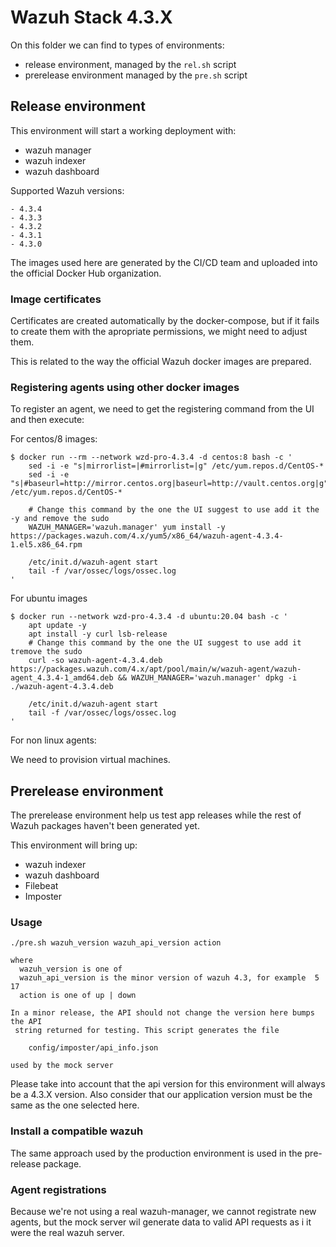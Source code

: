 # Wazuh Stack 4.3.X

On this folder we can find to types of environments:

 * release environment, managed by the `rel.sh` script
 * prerelease environment managed by the `pre.sh` script

## Release environment

This environment will start a working deployment with:
  - wazuh manager
  - wazuh indexer
  - wazuh dashboard

Supported Wazuh versions:

	- 4.3.4
	- 4.3.3
	- 4.3.2
	- 4.3.1
	- 4.3.0

The images used here are generated by the CI/CD team and uploaded into
the official Docker Hub organization.


### Image certificates

Certificates are created automatically by the docker-compose, but if
it fails to create them with the apropriate permissions, we might need
to adjust them.

This is related to the way the official Wazuh docker images are
prepared.

### Registering agents using other docker images

To register an agent, we need to get the registering command from the
UI and then execute:

For centos/8 images:

    $ docker run --rm --network wzd-pro-4.3.4 -d centos:8 bash -c '
    	sed -i -e "s|mirrorlist=|#mirrorlist=|g" /etc/yum.repos.d/CentOS-*
    	sed -i -e "s|#baseurl=http://mirror.centos.org|baseurl=http://vault.centos.org|g" /etc/yum.repos.d/CentOS-*

    	# Change this command by the one the UI suggest to use add it the -y and remove the sudo
    	WAZUH_MANAGER='wazuh.manager' yum install -y https://packages.wazuh.com/4.x/yum5/x86_64/wazuh-agent-4.3.4-1.el5.x86_64.rpm

    	/etc/init.d/wazuh-agent start
    	tail -f /var/ossec/logs/ossec.log
	'

For ubuntu images

    $ docker run --network wzd-pro-4.3.4 -d ubuntu:20.04 bash -c '
    	apt update -y
    	apt install -y curl lsb-release
    	# Change this command by the one the UI suggest to use add it tremove the sudo
    	curl -so wazuh-agent-4.3.4.deb https://packages.wazuh.com/4.x/apt/pool/main/w/wazuh-agent/wazuh-agent_4.3.4-1_amd64.deb && WAZUH_MANAGER='wazuh.manager' dpkg -i ./wazuh-agent-4.3.4.deb

    	/etc/init.d/wazuh-agent start
    	tail -f /var/ossec/logs/ossec.log
	'

For non linux agents:

We need to provision virtual machines.

## Prerelease environment

The prerelease environment help us test app releases while the rest of
Wazuh packages haven't been generated yet.

This environment will bring up:

 - wazuh indexer
 - wazuh dashboard
 - Filebeat
 - Imposter

### Usage

```
./pre.sh wazuh_version wazuh_api_version action

where
  wazuh_version is one of
  wazuh_api_version is the minor version of wazuh 4.3, for example  5 17
  action is one of up | down

In a minor release, the API should not change the version here bumps the API
 string returned for testing. This script generates the file

    config/imposter/api_info.json

used by the mock server
```

Please take into account that the api version for this environment will always be a 4.3.X version. Also consider that our application version must be the same as the one selected here.

### Install a compatible wazuh

The same approach used by the production environment is used in the pre-release package.

### Agent registrations

Because we're not using a real wazuh-manager, we cannot registrate new agents, but the mock server wil generate data to valid API requests as i it were the real wazuh server.

